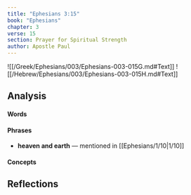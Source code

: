 ```yaml
---
title: "Ephesians 3:15"
book: "Ephesians"
chapter: 3
verse: 15
section: Prayer for Spiritual Strength
author: Apostle Paul
---
```

![[/Greek/Ephesians/003/Ephesians-003-015G.md#Text]]
![[/Hebrew/Ephesians/003/Ephesians-003-015H.md#Text]]

## Analysis

#### Words

#### Phrases
- **heaven and earth** — mentioned in [[Ephesians/1/10|1/10]]

#### Concepts

## Reflections
